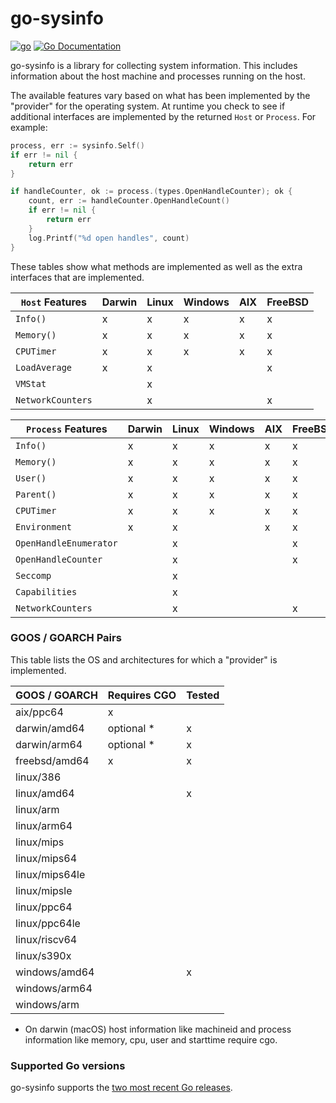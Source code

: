 # go-sysinfo

[![go](https://github.com/elastic/go-sysinfo/actions/workflows/go.yml/badge.svg)](https://github.com/elastic/go-sysinfo/actions/workflows/go.yml)
[![Go Documentation](http://img.shields.io/badge/go-documentation-blue.svg?style=flat-square)][godocs]

[godocs]: http://godoc.org/github.com/elastic/go-sysinfo

go-sysinfo is a library for collecting system information. This includes
information about the host machine and processes running on the host.

The available features vary based on what has been implemented by the "provider"
for the operating system. At runtime you check to see if additional interfaces
are implemented by the returned `Host` or `Process`. For example:

```go
process, err := sysinfo.Self()
if err != nil {
	return err
}

if handleCounter, ok := process.(types.OpenHandleCounter); ok {
	count, err := handleCounter.OpenHandleCount()
	if err != nil {
		return err
	}
	log.Printf("%d open handles", count)
}
```

These tables show what methods are implemented as well as the extra interfaces
that are implemented.

| `Host` Features   | Darwin | Linux | Windows | AIX | FreeBSD |
|-------------------|--------|-------|---------|-----|---------|
| `Info()`          | x      | x     | x       | x   | x       |
| `Memory()`        | x      | x     | x       | x   | x       |
| `CPUTimer`        | x      | x     | x       | x   | x       |
| `LoadAverage`     | x      | x     |         |     | x       |
| `VMStat`          |        | x     |         |     |         |
| `NetworkCounters` |        | x     |         |     | x       |

| `Process` Features     | Darwin | Linux | Windows | AIX | FreeBSD |
|------------------------|--------|-------|---------|-----|---------|
| `Info()`               | x      | x     | x       | x   | x       |
| `Memory()`             | x      | x     | x       | x   | x       |
| `User()`               | x      | x     | x       | x   | x       |
| `Parent()`             | x      | x     | x       | x   | x       |
| `CPUTimer`             | x      | x     | x       | x   | x       |
| `Environment`          | x      | x     |         | x   | x       |
| `OpenHandleEnumerator` |        | x     |         |     | x       |
| `OpenHandleCounter`    |        | x     |         |     | x       |
| `Seccomp`              |        | x     |         |     |         |
| `Capabilities`         |        | x     |         |     |         |
| `NetworkCounters`      |        | x     |         |     | x       |


### GOOS / GOARCH Pairs

This table lists the OS and architectures for which a "provider" is implemented.

| GOOS / GOARCH  | Requires CGO | Tested |
|----------------|--------------|--------|
| aix/ppc64      | x            |        |
| darwin/amd64   | optional *   | x      |
| darwin/arm64   | optional *   | x      |
| freebsd/amd64  | x            | x      |
| linux/386      |              |        |
| linux/amd64    |              | x      |
| linux/arm      |              |        |
| linux/arm64    |              |        |
| linux/mips     |              |        |
| linux/mips64   |              |        |
| linux/mips64le |              |        |
| linux/mipsle   |              |        |
| linux/ppc64    |              |        |
| linux/ppc64le  |              |        |
| linux/riscv64  |              |        |
| linux/s390x    |              |        |
| windows/amd64  |              | x      |
| windows/arm64  |              |        |
| windows/arm    |              |        |

* On darwin (macOS) host information like machineid and process information like memory, cpu, user and starttime require cgo.

### Supported Go versions

go-sysinfo supports the [two most recent Go releases][ci_go_versions].

[ci_go_versions]: https://github.com/elastic/go-sysinfo/blob/main/.github/workflows/go.yml#L35-L37

